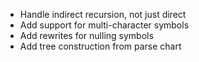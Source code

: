 * Handle indirect recursion, not just direct
* Add support for multi-character symbols
* Add rewrites for nulling symbols
* Add tree construction from parse chart
